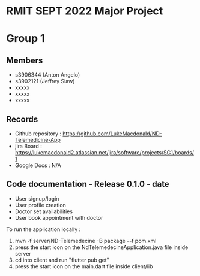 # RMIT SEPT 2022 Major Project

# Group 1

## Members
* s3906344 (Anton Angelo)
* s3902121 (Jeffrey Siaw)
* xxxxx
* xxxxx
* xxxxx

## Records

* Github repository : https://github.com/LukeMacdonald/ND-Telemedicine-App
* jira Board : https://lukemacdonald2.atlassian.net/jira/software/projects/SG1/boards/1
* Google Docs : N/A

	
## Code documentation - Release 0.1.0 - date
* User signup/login
* User profile creation
* Doctor set availabilities
* User book appointment with doctor
  

To run the application locally : 
1) mvn -f server/ND-Telemedecine -B package --f pom.xml
2) press the start icon on the NdTelemedecineApplication.java file inside server
3) cd into client and run "flutter pub get"
4) press the start icon on the main.dart file inside client/lib



